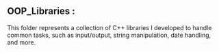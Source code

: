 ## OOP_Libraries : 
This folder represents a collection of C++ libraries I developed to handle common tasks, such as input/output, string manipulation, date handling, and more.